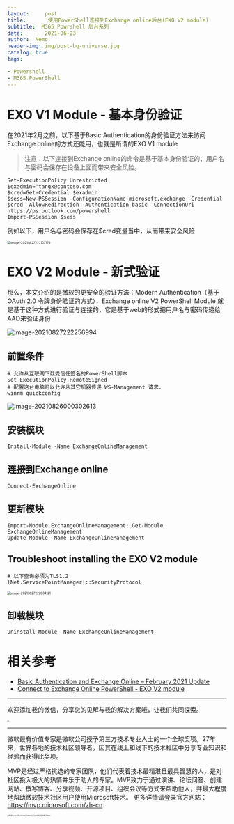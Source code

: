 ```yaml
---
layout:     post
title:       使用PowerShell连接到Exchange online后台(EXO V2 module)
subtitle:  M365 Powrshell 后台系列
date:       2021-06-23
author:  Nemo
header-img: img/post-bg-universe.jpg
catalog: true
tags:

- Powershell
- M365 PowerShell
---
```


# EXO V1 Module - 基本身份验证

在2021年2月之前，以下基于Basic Authentication的身份验证方法来访问Exchange online的方式还能用，也就是所谓的EXO V1 module

> 注意：以下连接到Exchange online的命令是基于基本身份验证的，用户名与密码会保存在设备上面而带来安全风险。

```
Set-ExecutionPolicy Unrestricted
$exadmin='tangx@contoso.com'
$cred=Get-Credential $exadmin
$sess=New-PSSession –ConfigurationName microsoft.exchange -Credential $cred -AllowRedirection -Authentication basic -ConnectionUri https://ps.outlook.com/powershell
Import-PSSession $sess
```

例如以下，用户名与密码会保存在$cred变量当中，从而带来安全风险

<img src="https://cdn.jsdelivr.net/gh/kristofftan/kristofftan.github.io/img/image-20210827222107179.png" alt="image-20210827222107179" style="zoom:50%;" />

# EXO V2 Module - 新式验证

那么，本文介绍的是微软的更安全的验证方法：Modern Authentication（基于OAuth 2.0 令牌身份验证的方式），Exchange online V2 PowerShell Module 就是基于这种方式进行验证与连接的，它是基于web的形式把用户名与密码传递给AAD来验证身份

![image-20210827222256994](https://cdn.jsdelivr.net/gh/kristofftan/kristofftan.github.io/img/image-20210827222256994.png)

## 前置条件

```
# 允许从互联网下载受信任签名的PowerShell脚本
Set-ExecutionPolicy RemoteSigned
# 配置这台电脑可以允许从其它机器传递 WS-Management 请求.
winrm quickconfig
```

![image-20210826000302613](https://cdn.jsdelivr.net/gh/kristofftan/kristofftan.github.io/img/image-20210826000302613.png)

## 安装模块

```
Install-Module -Name ExchangeOnlineManagement
```

## 连接到Exchange online

```
Connect-ExchangeOnline
```

## 更新模块

```
Import-Module ExchangeOnlineManagement; Get-Module ExchangeOnlineManagement
Update-Module -Name ExchangeOnlineManagement
```

## Troubleshoot installing the EXO V2 module

```
# 以下查询必须为TLS1.2
[Net.ServicePointManager]::SecurityProtocol
```

<img src="https://cdn.jsdelivr.net/gh/kristofftan/kristofftan.github.io/img/image-20210827222634121.png" alt="image-20210827222634121" style="zoom:50%;" />

## 卸载模块

```
Uninstall-Module -Name ExchangeOnlineManagement
```

# 相关参考

- [Basic Authentication and Exchange Online – February 2021 Update](https://techcommunity.microsoft.com/t5/exchange-team-blog/basic-authentication-and-exchange-online-february-2021-update/ba-p/2111904)
- [Connect to Exchange Online PowerShell - EXO V2 module](https://docs.microsoft.com/en-us/powershell/exchange/connect-to-exchange-online-powershell?view=exchange-ps)

------

欢迎添加我的微信，分享您的见解与我的解决方案哦，让我们共同探索。

<img src="https://cdn.jsdelivr.net/gh/tangx007/tangx007.github.io/img/nemo-qrcode.jpg" style="zoom:25%;" />

------

微软最有价值专家是微软公司授予第三方技术专业人士的一个全球奖项。27年来，世界各地的技术社区领导者，因其在线上和线下的技术社区中分享专业知识和经验而获得此奖项。

MVP是经过严格挑选的专家团队，他们代表着技术最精湛且最具智慧的人，是对社区投入极大的热情并乐于助人的专家。MVP致力于通过演讲、论坛问答、创建网站、撰写博客、分享视频、开源项目、组织会议等方式来帮助他人，并最大程度地帮助微软技术社区用户使用Microsoft技术。
更多详情请登录官方网站：https://mvp.microsoft.com/zh-cn

<img src="https://cdn.jsdelivr.net/gh/kristofftan/kristofftan.github.io/img/MVP_Logo_Horizontal_Preferred_Cyan300_CMYK_300ppi.png" alt="MVP_Logo_Horizontal_Preferred_Cyan300_CMYK_300ppi" style="zoom: 25%;" />

